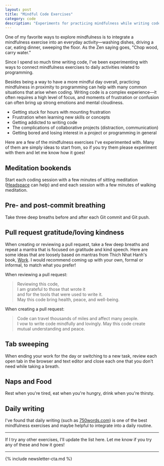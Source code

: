 ```yaml
---
layout: post
title: "Mindful Code Exercises"
category: code
description: "Experiments for practicing mindfulness while writing code."
---
```


One of my favorite ways to explore mindfulness is to integrate a mindfulness exercise into an everyday activity—washing dishes, driving a car, eating dinner, sweeping the floor. As the Zen saying goes, "Chop wood, carry water."

Since I spend so much time writing code, I've been experimenting with ways to connect mindfulness exercises to daily activities related to programming.

Besides being a way to have a more mindful day overall, practicing mindfulness in proximity to programming can help with many common situations that arise when coding. Writing code is a complex experience—it often requires a high level of focus, and moments of frustration or confusion can often bring up strong emotions and mental cloudiness.

* Getting stuck for hours with mounting frustration
* Frustration when learning new skills or concepts
* Getting addicted to writing code
* The complications of collaborative projects (distraction, communication)
* Getting bored and losing interest in a project or programming in general

Here are a few of the mindfulness exercises I've experimented with. Many of them are simply ideas to start from, so if you try them please experiment with them and let me know how it goes!

## Meditation bookends

Start each coding session with a few minutes of sitting meditation ([Headspace](http://headspace.com) can help) and end each session with a few minutes of walking meditation.

## Pre- and post-commit breathing

Take three deep breaths before and after each Git commit and Git push.

## Pull request gratitude/loving kindness

When creating or reviewing a pull request, take a few deep breaths and repeat a mantra that is focused on gratitude and kind speech. Here are some ideas that are loosely based on mantras from Thich Nhat Hanh's book, [Work](https://plumvillage.org/news/work-how-to-find-joy-and-meaning-in-each-hour-of-the-day/). I would recommend coming up with your own, formal or informal, to match what you prefer!

When reviewing a pull request:

> Reviewing this code,  
> I am grateful to those that wrote it  
> and for the tools that were used to write it.  
> May this code bring health, peace, and well-being.

When creating a pull request:

> Code can travel thousands of miles and affect many people.  
> I vow to write code mindfully and lovingly.
> May this code create mutual understanding and peace.

## Tab sweeping

When ending your work for the day or switching to a new task, review each open tab in the browser and text editor and close each one that you don't need while taking a breath.

## Naps and Food

Rest when you're tired, eat when you're hungry, drink when you're thirsty.

## Daily writing

I've found that daily writing (such as [750words.com](http://750words.com)) is one of the best mindfulness exercises and maybe helpful to integrate into a daily routine.

---

If I try any other exercises, I'll update the list here. Let me know if you try any of these and how it goes!

---

{% include newsletter-cta.md %}
